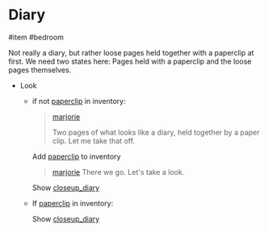 # Diary

#item #bedroom 

Not really a diary, but rather loose pages held together with a paperclip at first. We need two states here: Pages held with a paperclip and the loose pages themselves.

- Look
  - if not [paperclip](items/paperclip.md) in inventory:

    > [marjorie](characters/marjorie.md)
    >
    > Two pages of what looks like a diary, held together by a paper clip. Let me take that off.

    Add [paperclip](items/paperclip.md) to inventory
	
	> [marjorie](../characters/marjorie.md)
	> There we go. Let's take a look.

    Show [closeup_diary](../closeups/diary.md)

  - If [paperclip](items/paperclip.md) in inventory:

    Show [closeup_diary](../closeups/diary.md)